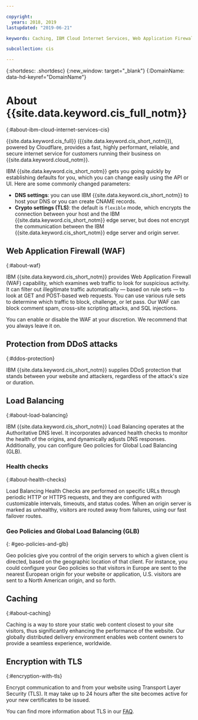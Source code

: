 ```yaml
---

copyright:
  years: 2018, 2019
lastupdated: "2019-06-21"

keywords: Caching, IBM Cloud Internet Services, Web Application Firewall

subcollection: cis

---
```



{:shortdesc: .shortdesc}
{:new_window: target="_blank"}
{:DomainName: data-hd-keyref="DomainName"} 

# About {{site.data.keyword.cis_full_notm}}
{:#about-ibm-cloud-internet-services-cis}

{{site.data.keyword.cis_full}} ({{site.data.keyword.cis_short_notm}}), powered by Cloudflare, provides a fast, highly performant, reliable, and secure internet service for customers running their business on {{site.data.keyword.cloud_notm}}.   

IBM {{site.data.keyword.cis_short_notm}} gets you going quickly by establishing defaults for you, which you can change easily using the API or UI. Here are some commonly changed parameters:

 * **DNS settings**: you can use IBM {{site.data.keyword.cis_short_notm}} to host your DNS or you can create CNAME records.
 * **Crypto settings (TLS)**: the default is `flexible` mode, which encrypts the connection between your host and the IBM {{site.data.keyword.cis_short_notm}} edge server, but does not encrypt the communication between the IBM {{site.data.keyword.cis_short_notm}} edge server and origin server.

## Web Application Firewall (WAF)
{:#about-waf}

IBM {{site.data.keyword.cis_short_notm}} provides Web Application Firewall (WAF) capability, which examines web traffic to look for suspicious activity. It can filter out illegitimate traffic automatically — based on rule sets — to look at GET and POST-based web requests. You can use various rule sets to determine which traffic to block, challenge, or let pass. Our WAF can block comment spam, cross-site scripting attacks, and SQL injections.

You can enable or disable the WAF at your discretion. We recommend that you always leave it on.

## Protection from DDoS attacks
{:#ddos-protection}

IBM {{site.data.keyword.cis_short_notm}} supplies DDoS protection that stands between your website and attackers, regardless of the attack's size or duration.

## Load Balancing
{:#about-load-balancing}

IBM {{site.data.keyword.cis_short_notm}} Load Balancing operates at the Authoritative DNS level. It incorporates advanced health checks to monitor the health of the origins, and dynamically adjusts DNS responses. Additionally, you can configure Geo policies for Global Load Balancing (GLB).

### Health checks
{:#about-health-checks}

Load Balancing Health Checks are performed on specific URLs through periodic HTTP or HTTPS requests, and they are configured with customizable intervals, timeouts, and status codes. When an origin server is marked as unhealthy, visitors are routed away from failures, using our fast failover routes.
 
### Geo Policies and Global Load Balancing (GLB)
{: #geo-policies-and-glb}

Geo policies give you control of the origin servers to which a given client is directed, based on the geographic location of that client. For instance, you could configure your Geo policies so that visitors in Europe are sent to the nearest European origin for your website or application, U.S. visitors are sent to a North American origin, and so forth.

## Caching
{:#about-caching}

Caching is a way to store your static web content closest to your site visitors, thus significantly enhancing the performance of the website. Our globally distributed delivery environment enables web content owners to provide a seamless experience, worldwide.  
 
## Encryption with TLS
{:#encryption-with-tls}

Encrypt communication to and from your website using Transport Layer Security (TLS). It may take up to 24 hours after the site becomes active for your new certificates to be issued.

You can find more information about TLS in our [FAQ](/docs/infrastructure/cis?topic=cis-faq).
